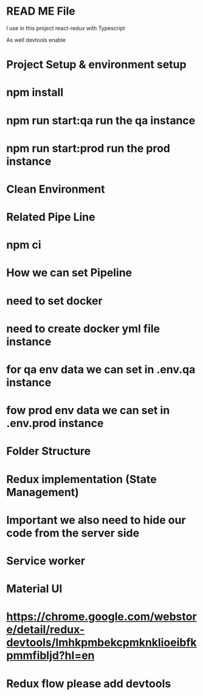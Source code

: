 # READ ME File 

I use in this project react-redux 
with Typescript 

As well devtools enable 

# Project Setup & environment setup 
# npm install  
# npm run start:qa   run the qa instance 
# npm run start:prod run the prod instance 

# Clean Environment  
# Related Pipe Line 
# npm ci 


# How we can set Pipeline 
# need to set docker 
# need to create docker yml file instance  

# for qa env data we can set in .env.qa instance
# fow prod env data we can set in .env.prod instance 

# Folder Structure 
# Redux implementation (State Management)
# Important we also need to hide our code from the server side 
# Service worker 



# Material UI 
# https://chrome.google.com/webstore/detail/redux-devtools/lmhkpmbekcpmknklioeibfkpmmfibljd?hl=en 
# Redux flow please add devtools 